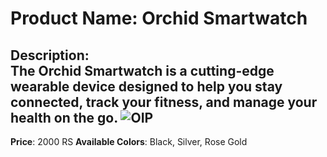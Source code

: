 # Product Name: Orchid Smartwatch

**Description**:  
The Orchid Smartwatch is a cutting-edge wearable device designed to help you stay connected, track your fitness, and manage your health on the go.
![OIP](https://github.com/user-attachments/assets/b2ece697-15b7-4a96-819a-3934cd4fd2d2)
---

**Price**: 2000 RS 
**Available Colors**: Black, Silver, Rose Gold

